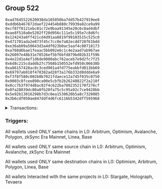 ## Group 522

```0x5aa628155982a96ad4f770d2459c69d2a445bd82
0xad7645522620930da165050ba7dd57b427919ee8
0xddb6b467872daef224454b880c79939a82ce9a99
0xcf87f8121ebc01c72e9baa91345e20c6c8ad4dbf
0xae8f510a0e5202ff20d956c111e5c195e7c8d6fc
0x124243a0ff421cd4d91aa8819f99103515c525c0
0x471701ada2e873f45c7cc0e7a82ecdd728f61bdd
0xe36ab09a50643d3a4df023b0ac5aaf4c80718173
0xa768d6bae1feaac5bb092e6c1c4e2aad7ab967ae
0x26097e48b31e78526ef5bf6bfd879bd02b31f59b
0x4e22d1e4ef1d6de9000abc762aceb7e9d2fc7f25
0x6d8c215cdaddb27c7568b150552efd950c06638b
0xa86157428ac8c3ced901a4fd775eabbfd013bb69
0x69797ab818f478382ad28f3a176b332d8ddde6a9
0xf3f8f580c002b0b7021fdaece12a745f035c0750
0x9003c8fcee890ca00e5cbfb2b26248822f2a210f
0x0cc7b3f974d8ac02f4c622ba7802352170f276cf
0x0fa28039dc08a0fb20fa75c5c95a92c7ce9428bb
0x5e92b13016298b7d3c0ea1530620b5a8c7320085
0x3b6cdf050ae847ddf4d6fc6116b5342dff595968
```
<details>
<summary>Transactions:</summary>

Hashes: 

Wallet: 0x5aa628155982a96ad4f770d2459c69d2a445bd82

       Hash: 0xa6685e0c652190ccb43cde03219f408e6db7d1a8ad6ab67cf1173e9c1c1fa256
         - source chain: Arbitrum
         - destination chain: Optimism
         - project: Stargate
         - contract: 0x352d8275aae3e0c2404d9f68f6cee084b5beb3dd
         - value USD: 2.198597864
       Hash: 0xea7c9ca1c5a22bfefd2d0a45a026580539830b3ff02b0c873e59b869f7413313
         - source chain: Arbitrum
         - destination chain: Optimism
         - project: Stargate
         - contract: 0x352d8275aae3e0c2404d9f68f6cee084b5beb3dd
         - value USD: 2.036089121
       Hash: 0xbac7ed6abd9bd6b0abdb87e686a3d24141c9a111d952a757d0e12f00e91300fc
         - source chain: Optimism
         - destination chain: Arbitrum
         - project: Stargate
         - contract: 0x701a95707a0290ac8b90b3719e8ee5b210360883
         - value USD: 0.9020402263
       Hash: 0xc040d1b4f33ef03706b310fcc4f343969ee9291efc75cdb0adb30f19174c91b0
         - source chain: Avalanche
         - destination chain: Polygon
         - project: Holograph
         - contract: 0xe9e30a0ad0d8af5cf2606ea720052e28d6fcbaaf
       Hash: 0x46ef53d924887485d9f453cbfdd1b9886898cff76174190b4121d2e994ed1dfc
         - source chain: Arbitrum
         - destination chain: Optimism
         - project: Stargate
         - contract: 0x352d8275aae3e0c2404d9f68f6cee084b5beb3dd
         - value USD: 1.385175295
       Hash: 0x5a1a3c128b944e4ac227895cb136f8cb814de96915e0f2b27b66018733220361
         - source chain: Optimism
         - destination chain: Polygon
         - project: Holograph
         - contract: 0x6f484eacd997d9880205af22f6a4881ea0e1ccd7
       Hash: 0x22d7b1b7d1d454e3def5a326eb61d36cc9d03d4a7d7ec6e5fec58d23eb68babf
         - source chain: zkSync Era Mainnet
         - destination chain: Linea
         - project: Tevaera
         - contract: 0x955ae6b7005efa49f23ccfcb385cdcf542c06276
       Hash: 0x4d5aebc7baa77c21ebf6e5f9e6f49c6ab3085acb115ad1bc9bfa046e8650c62a
         - source chain: Arbitrum
         - destination chain: Linea
         - project: Stargate
         - contract: 0x352d8275aae3e0c2404d9f68f6cee084b5beb3dd
         - value USD: 27.014567463
       Hash: 0x95893fff1b1b30639d4cd258a25e02bdd15a12d4e00a837bd476b58035917d25
         - source chain: Optimism
         - destination chain: Arbitrum
         - project: Stargate
         - contract: 0x701a95707a0290ac8b90b3719e8ee5b210360883
         - value USD: 1596.07411508
       Hash: 0xb6542ed4292bf83c078f17e93badc50d448c0760a5022ac4147af1f9a97e19c5
         - source chain: Arbitrum
         - destination chain: Base
         - project: Stargate
         - contract: 0x352d8275aae3e0c2404d9f68f6cee084b5beb3dd
         - value USD: 1296.355762625
Wallet: 0xad7645522620930da165050ba7dd57b427919ee8

       Hash:0x9e9f001f2c38d3392ed38d69530705d3e9bfe890d8833f6527a7d50bc4ee7258
         - source chain: Arbitrum
         - destination chain: Optimism
         - project: Stargate
         - contract: 0x352d8275aae3e0c2404d9f68f6cee084b5beb3dd
         - value USD: 2.384777892
       Hash:0x98ece06be379b8b1bb8b1c41c7ebefb97fc5cd33cff133d157b83a3f4f0c0eaa
         - source chain: Arbitrum
         - destination chain: Optimism
         - project: Stargate
         - contract: 0x352d8275aae3e0c2404d9f68f6cee084b5beb3dd
         - value USD: 1.924010821
       Hash:0x89a4ec2b8bad0609b77cdd3425569692b2bceba8a5fd295956ee4e3589381358
         - source chain: Optimism
         - destination chain: Arbitrum
         - project: Stargate
         - contract: 0x701a95707a0290ac8b90b3719e8ee5b210360883
         - value USD: 0.9020402263
       Hash:0x504d5c436197fe1dd1c18111f2d368b1ce76db4d603c2df72de5523338edb104
         - source chain: Avalanche
         - destination chain: Polygon
         - project: Holograph
         - contract: 0xe9e30a0ad0d8af5cf2606ea720052e28d6fcbaaf
       Hash:0x8721cca0cd507e151e8bd53067e55a45f1001831810b199c3a3fea1e16cc9e23
         - source chain: Arbitrum
         - destination chain: Optimism
         - project: Stargate
         - contract: 0x352d8275aae3e0c2404d9f68f6cee084b5beb3dd
         - value USD: 1.336040891
       Hash:0x5d16d41427fb2a0e3005736cd2d155c795b6fda654c9832a6b049335ec09ecc3
         - source chain: Optimism
         - destination chain: Polygon
         - project: Holograph
         - contract: 0x6f484eacd997d9880205af22f6a4881ea0e1ccd7
       Hash:0x3ed5e1d72ed4658a57e0d5f60c6b0b8788bbfce9451423635bc4568bbc5c89ec
         - source chain: zkSync Era Mainnet
         - destination chain: Linea
         - project: Tevaera
         - contract: 0xcaf741840240e6ab1a010d13368c2d15774487d3
       Hash:0x40f17f3fe9a45974eccd91ce0498fac0331b9bbd5a6c3664cda5deb9c0cc054a
         - source chain: Arbitrum
         - destination chain: Linea
         - project: Stargate
         - contract: 0x352d8275aae3e0c2404d9f68f6cee084b5beb3dd
         - value USD: 27.014574654
       Hash:0x0c1e4789ab949fecf00bc27167a4baf45c484916b30c78268c2f297b484a07f4
         - source chain: Optimism
         - destination chain: Arbitrum
         - project: Stargate
         - contract: 0x701a95707a0290ac8b90b3719e8ee5b210360883
         - value USD: 1596.060289359
       Hash:0x8e1e93fb9b91bf9caafe85ca3b3195ea2accc397d8ef304ef548a936b06e670d
         - source chain: Arbitrum
         - destination chain: Base
         - project: Stargate
         - contract: 0x352d8275aae3e0c2404d9f68f6cee084b5beb3dd
         - value USD: 1295.827886339
Wallet: 0xddb6b467872daef224454b880c79939a82ce9a99

       Hash:0xab2673498599308a8422238b81cfb9a9ffe1b763c63c517426cf1bddf9d24076
         - source chain: Arbitrum
         - destination chain: Optimism
         - project: Stargate
         - contract: 0x352d8275aae3e0c2404d9f68f6cee084b5beb3dd
         - value USD: 1.945476701
       Hash:0x25ba75de05af63d2ce2ea0f85901cfb4322b24202361d91202d8d7bda0c7dd03
         - source chain: Arbitrum
         - destination chain: Optimism
         - project: Stargate
         - contract: 0x352d8275aae3e0c2404d9f68f6cee084b5beb3dd
         - value USD: 2.054768838
       Hash:0x158a41f4f2a23977eb4124d6dd10f976cde655f0ef460348e88797fe8a4e0704
         - source chain: Optimism
         - destination chain: Arbitrum
         - project: Stargate
         - contract: 0x701a95707a0290ac8b90b3719e8ee5b210360883
         - value USD: 0.9020402263
       Hash:0x0efb278cb0a3adbff6f3cd77aec20f8bcc5993acc4eba3b2a1c03ee16c2ae4fe
         - source chain: Avalanche
         - destination chain: Polygon
         - project: Holograph
         - contract: 0xe9e30a0ad0d8af5cf2606ea720052e28d6fcbaaf
       Hash:0x49489299e87152a72f1a316c8b2a08d69986518b60f2b799e0509bd86926a270
         - source chain: Arbitrum
         - destination chain: Optimism
         - project: Stargate
         - contract: 0x352d8275aae3e0c2404d9f68f6cee084b5beb3dd
         - value USD: 1.572663551
       Hash:0xe501c387f4fc23af65413b1fbc5e99c23b2b2f7966238346b82387580246787e
         - source chain: Optimism
         - destination chain: Polygon
         - project: Holograph
         - contract: 0x6f484eacd997d9880205af22f6a4881ea0e1ccd7
       Hash:0x74f0b6e7e37a1a0efa18ca1448bfef857d540d50d4cdf1e8516a935d15efdc51
         - source chain: zkSync Era Mainnet
         - destination chain: Linea
         - project: Tevaera
         - contract: 0x17d9b864af82c6b83fa6330d65bfe61f3e944fff
       Hash:0x4605c030a17f984adbf73bc5cf9d8eed4c32bef9a93baaa981cf984bd3828b28
         - source chain: Arbitrum
         - destination chain: Linea
         - project: Stargate
         - contract: 0x352d8275aae3e0c2404d9f68f6cee084b5beb3dd
         - value USD: 27.014579374
       Hash:0xeb31650b11c85d6fafc4e8ff9869ba0de597ba598cf6bb272bc1e4420ca6e0da
         - source chain: Optimism
         - destination chain: Arbitrum
         - project: Stargate
         - contract: 0x701a95707a0290ac8b90b3719e8ee5b210360883
         - value USD: 1596.020371366
       Hash:0x3198fbc20d720899e4933b7a2aed75ca06d5ae5f2809db5393bcbd1fd35d6ce5
         - source chain: Arbitrum
         - destination chain: Base
         - project: Stargate
         - contract: 0x352d8275aae3e0c2404d9f68f6cee084b5beb3dd
         - value USD: 1294.275087693
Wallet: 0xcf87f8121ebc01c72e9baa91345e20c6c8ad4dbf

       Hash:0x62e328c4fdde1ca6f4803fe8339fdd9090f8e94f1479b7c44b0318e254823a9c
         - source chain: Arbitrum
         - destination chain: Optimism
         - project: Stargate
         - contract: 0x352d8275aae3e0c2404d9f68f6cee084b5beb3dd
         - value USD: 2.238344162
       Hash:0x92018800a39de96a3778f4af523c668bf93cc38fdbf2153ede276fc2b6f6e9b1
         - source chain: Arbitrum
         - destination chain: Optimism
         - project: Stargate
         - contract: 0x352d8275aae3e0c2404d9f68f6cee084b5beb3dd
         - value USD: 1.905331104
       Hash:0xb27f229a39b3f7ba0acf70283bbb0519c88f3a8f85571431ce08abe965e336b5
         - source chain: Optimism
         - destination chain: Arbitrum
         - project: Stargate
         - contract: 0x701a95707a0290ac8b90b3719e8ee5b210360883
         - value USD: 0.9020402263
       Hash:0xe90e6cc45bed4e99911c589abf42c0a04ad68d37d63ddd350f3b2bb47f91555b
         - source chain: Avalanche
         - destination chain: Polygon
         - project: Holograph
         - contract: 0xe9e30a0ad0d8af5cf2606ea720052e28d6fcbaaf
       Hash:0xec132f3c9d5557c6260655afe96863e5dff8f915b025979cfb95ea8e6c3bc8bc
         - source chain: Arbitrum
         - destination chain: Optimism
         - project: Stargate
         - contract: 0x352d8275aae3e0c2404d9f68f6cee084b5beb3dd
         - value USD: 1.555117534
       Hash:0xa101c35fd20e703193ece762ce5aea9e06dbba3b44461be3b1a0e0c2a694733d
         - source chain: Optimism
         - destination chain: Polygon
         - project: Holograph
         - contract: 0x6f484eacd997d9880205af22f6a4881ea0e1ccd7
       Hash:0x70b0e08578de11b419c16e174a9df1bb9dc4ffeed8e2cf3385e4202d79b2b90e
         - source chain: zkSync Era Mainnet
         - destination chain: Linea
         - project: Tevaera
         - contract: 0x44db5de936f2254fb2988e419d01e9a83dbbabd2
       Hash:0xbafa2b26703c1382a6b499c2217f1877fe804f9798a579909b640113966891c9
         - source chain: Arbitrum
         - destination chain: Linea
         - project: Stargate
         - contract: 0x352d8275aae3e0c2404d9f68f6cee084b5beb3dd
         - value USD: 27.014590237
       Hash:0x43e9faf6e13c6f93804c518a138da277baa69d0d43d08580cbad001b2f34882c
         - source chain: Optimism
         - destination chain: Arbitrum
         - project: Stargate
         - contract: 0x701a95707a0290ac8b90b3719e8ee5b210360883
         - value USD: 1592.205203097
       Hash:0x82595f0e0831df6b5f6ea607d6cb2b453a7d0f9fb43c9c03f8e879c0324e108a
         - source chain: Arbitrum
         - destination chain: Base
         - project: Stargate
         - contract: 0x352d8275aae3e0c2404d9f68f6cee084b5beb3dd
         - value USD: 1297.63800037
Wallet: 0xae8f510a0e5202ff20d956c111e5c195e7c8d6fc

       Hash:0xb74a7a649f89925e55b79adfdcdf32f6dfd2fe0b66fd44de3f1706d7bd0088cd
         - source chain: Arbitrum
         - destination chain: Optimism
         - project: Stargate
         - contract: 0x352d8275aae3e0c2404d9f68f6cee084b5beb3dd
         - value USD: 2.196505953
       Hash:0x6e826aa378241f07fa4a132fd0287e8d8b6811b940c52e1df0305afeb6934c3d
         - source chain: Arbitrum
         - destination chain: Optimism
         - project: Stargate
         - contract: 0x352d8275aae3e0c2404d9f68f6cee084b5beb3dd
         - value USD: 2.241566005
       Hash:0x1fa489a6e23664bb3badadff7d1e8f94853cd74440d372e7b5661a710ebb5af8
         - source chain: Optimism
         - destination chain: Arbitrum
         - project: Stargate
         - contract: 0x701a95707a0290ac8b90b3719e8ee5b210360883
         - value USD: 0.9020402263
       Hash:0x2d24ae369e104ca687597e819f2cbd3a12ac12687d0bc979ef12658f91d8ce61
         - source chain: Avalanche
         - destination chain: Polygon
         - project: Holograph
         - contract: 0xe9e30a0ad0d8af5cf2606ea720052e28d6fcbaaf
       Hash:0x97076f9991793f8f4a7637aab0afae7b18bf679abc9ee4bb6afba7c029672ec0
         - source chain: Arbitrum
         - destination chain: Optimism
         - project: Stargate
         - contract: 0x352d8275aae3e0c2404d9f68f6cee084b5beb3dd
         - value USD: 1.29306683
       Hash:0x5ea7df5d5df300549654caea51d7ca98c36756f126de97a8f04561f27c9a4867
         - source chain: Optimism
         - destination chain: Polygon
         - project: Holograph
         - contract: 0x6f484eacd997d9880205af22f6a4881ea0e1ccd7
       Hash:0xd83bcdd8dbf9f4af0d4e7cb9b0d3ff26fab5baf8feba21066168fa80712fc76c
         - source chain: zkSync Era Mainnet
         - destination chain: Linea
         - project: Tevaera
         - contract: 0x5060f2f97e7053d1147583b71d190e1a420c42fd
       Hash:0x56bee876ce3417bf72690c396f81b65d38cd47f2adfc74111ccefb496a415934
         - source chain: Arbitrum
         - destination chain: Linea
         - project: Stargate
         - contract: 0x352d8275aae3e0c2404d9f68f6cee084b5beb3dd
         - value USD: 27.014600477
       Hash:0x6ab8c0637fd1a4664dcfa7b955e52c1841d87669227d0b1ed8e8a0b4a8c360e7
         - source chain: Optimism
         - destination chain: Arbitrum
         - project: Stargate
         - contract: 0x701a95707a0290ac8b90b3719e8ee5b210360883
         - value USD: 1554.082217785
       Hash:0xa7cf5b116fc225dbbac9e873eb7af943491824bac9c8d6ae2c58049ee2dcad15
         - source chain: Arbitrum
         - destination chain: Base
         - project: Stargate
         - contract: 0x352d8275aae3e0c2404d9f68f6cee084b5beb3dd
         - value USD: 1295.123068496
Wallet: 0x124243a0ff421cd4d91aa8819f99103515c525c0

       Hash:0xd9bdccd31eb0dc15f67bd728f76e3accdcd178f65e70a62883224ea94715c82a
         - source chain: Arbitrum
         - destination chain: Optimism
         - project: Stargate
         - contract: 0x352d8275aae3e0c2404d9f68f6cee084b5beb3dd
         - value USD: 2.363858788
       Hash:0x98230fea3d59488251668ff8d55cd31aba282ebd07091c9ce89ab03141c6d812
         - source chain: Arbitrum
         - destination chain: Optimism
         - project: Stargate
         - contract: 0x352d8275aae3e0c2404d9f68f6cee084b5beb3dd
         - value USD: 1.924010821
       Hash:0x596df11ebcb50f645b7b6262ae444c9bfe96ddff82f789037f6ef67051240404
         - source chain: Optimism
         - destination chain: Arbitrum
         - project: Stargate
         - contract: 0x701a95707a0290ac8b90b3719e8ee5b210360883
         - value USD: 0.9020402263
       Hash:0xa22d548039a619cb7de172ce9fb631334357600e104b6e8d3c33dc44f392ac85
         - source chain: Avalanche
         - destination chain: Polygon
         - project: Holograph
         - contract: 0xe9e30a0ad0d8af5cf2606ea720052e28d6fcbaaf
       Hash:0xea5e3355b968eb3a5b01f887dd3b309d9f9dfb1a1f33019c6a3da61f0f53b423
         - source chain: Arbitrum
         - destination chain: Optimism
         - project: Stargate
         - contract: 0x352d8275aae3e0c2404d9f68f6cee084b5beb3dd
         - value USD: 1.433643679
       Hash:0x492d678af7edd8b65a785b6190cb2c9c87bb7ff8508982a36b30a2d43d13edff
         - source chain: Optimism
         - destination chain: Polygon
         - project: Holograph
         - contract: 0x6f484eacd997d9880205af22f6a4881ea0e1ccd7
       Hash:0x2a2f9176e528f7d860c855991422f756245401656a21cd10914adae1130cc1f4
         - source chain: zkSync Era Mainnet
         - destination chain: Linea
         - project: Tevaera
         - contract: 0x955ae6b7005efa49f23ccfcb385cdcf542c06276
       Hash:0xc976a64e5ff1f754667438380cd5f0b78f1efed909165b769141684dc48a13f6
         - source chain: Arbitrum
         - destination chain: Linea
         - project: Stargate
         - contract: 0x352d8275aae3e0c2404d9f68f6cee084b5beb3dd
         - value USD: 27.014604059
       Hash:0x6a3cd704562d0280c59d1d96957dd5cfdcf1da7b86942922f5c48685434dbea1
         - source chain: Optimism
         - destination chain: Arbitrum
         - project: Stargate
         - contract: 0x701a95707a0290ac8b90b3719e8ee5b210360883
         - value USD: 1485.439623454
       Hash:0x58edf23d758686e5ce7bd5e7bec8188259fdc70173f88a06962f646b46368622
         - source chain: Arbitrum
         - destination chain: Base
         - project: Stargate
         - contract: 0x352d8275aae3e0c2404d9f68f6cee084b5beb3dd
         - value USD: 1292.762085526
Wallet: 0x471701ada2e873f45c7cc0e7a82ecdd728f61bdd

       Hash:0x5eb9875818e880e11887d69a2cdebf9fcacf93891f87bbf7ea51a48cf2f3b4fe
         - source chain: Arbitrum
         - destination chain: Optimism
         - project: Stargate
         - contract: 0x352d8275aae3e0c2404d9f68f6cee084b5beb3dd
         - value USD: 2.091910432
       Hash:0xdba3f11cb004d732e7132d4449d8dadad305cf3501ebff6b938ec5aee4796251
         - source chain: Arbitrum
         - destination chain: Optimism
         - project: Stargate
         - contract: 0x352d8275aae3e0c2404d9f68f6cee084b5beb3dd
         - value USD: 2.017409405
       Hash:0xa995dc635a5b54c9ca9099ea7502406f56ea560d1863074719df9bef9d4ce43b
         - source chain: Optimism
         - destination chain: Arbitrum
         - project: Stargate
         - contract: 0x701a95707a0290ac8b90b3719e8ee5b210360883
         - value USD: 0.9020402263
       Hash:0x671d429ce68db473e025aa7241b7d1c96a0f83f466c5df2a5e90da970f1f5f58
         - source chain: Avalanche
         - destination chain: Polygon
         - project: Holograph
         - contract: 0xe9e30a0ad0d8af5cf2606ea720052e28d6fcbaaf
       Hash:0xe337bd2575861184b56deef10b265f7f31421f17d3123d4d6e28ea7995068ed4
         - source chain: Arbitrum
         - destination chain: Optimism
         - project: Stargate
         - contract: 0x352d8275aae3e0c2404d9f68f6cee084b5beb3dd
         - value USD: 0.6990752112
       Hash:0xa9a06672e18340b721f804fbb08771353d0cfed4d232ce86948ba3b55cfe5e1f
         - source chain: Optimism
         - destination chain: Polygon
         - project: Holograph
         - contract: 0x6f484eacd997d9880205af22f6a4881ea0e1ccd7
       Hash:0xb03cd19bbec49436087fbc6139e582145c8c704fa029b2ddfa2edfcca78687d3
         - source chain: zkSync Era Mainnet
         - destination chain: Linea
         - project: Tevaera
         - contract: 0xcaf741840240e6ab1a010d13368c2d15774487d3
       Hash:0xb7cbfcef0b2341071795f90cf5fd57c0d4a9e7ca2dd5d975197667558f6975eb
         - source chain: Arbitrum
         - destination chain: Linea
         - project: Stargate
         - contract: 0x352d8275aae3e0c2404d9f68f6cee084b5beb3dd
         - value USD: 27.014608885
       Hash:0x1807eb4b559743f3c2d04f96fbe2f43e6f863f3da23a1ce04297435296c49671
         - source chain: Optimism
         - destination chain: Arbitrum
         - project: Stargate
         - contract: 0x701a95707a0290ac8b90b3719e8ee5b210360883
         - value USD: 1390.182713266
       Hash:0xcfd6aaabb4a7cd883ce1dd42a8a30c8a89742ea1914d722b2d20e68e24b2fa4c
         - source chain: Arbitrum
         - destination chain: Base
         - project: Stargate
         - contract: 0x352d8275aae3e0c2404d9f68f6cee084b5beb3dd
         - value USD: 1296.213018312
Wallet: 0xe36ab09a50643d3a4df023b0ac5aaf4c80718173

       Hash:0x8ad6b468dcc0baa460bb135fe81e2fb025e2277977a585ba2ccf790a026259cc
         - source chain: Arbitrum
         - destination chain: Optimism
         - project: Stargate
         - contract: 0x352d8275aae3e0c2404d9f68f6cee084b5beb3dd
         - value USD: 2.342939683
       Hash:0xb1c5d7a5a9b5df44fb0f8cbc4c95b75e44ca11171a171bf9e46f5d0ec48e7788
         - source chain: Arbitrum
         - destination chain: Optimism
         - project: Stargate
         - contract: 0x352d8275aae3e0c2404d9f68f6cee084b5beb3dd
         - value USD: 1.961370254
       Hash:0x1db5f9f749f14478466eb30f46f0f9481d05d1b9e66c83db8cce51c80c2298c3
         - source chain: Optimism
         - destination chain: Arbitrum
         - project: Stargate
         - contract: 0x701a95707a0290ac8b90b3719e8ee5b210360883
         - value USD: 0.9020402263
       Hash:0x74d77c4417ef4d66243d3ec1e8cf4756bd0f97103c0352adb0f43b76a059e686
         - source chain: Avalanche
         - destination chain: Polygon
         - project: Holograph
         - contract: 0xe9e30a0ad0d8af5cf2606ea720052e28d6fcbaaf
       Hash:0x311b0ccadd63cdce220731e0c8895ab7b50790423ee67a306a05d4895cebf081
         - source chain: Arbitrum
         - destination chain: Optimism
         - project: Stargate
         - contract: 0x352d8275aae3e0c2404d9f68f6cee084b5beb3dd
         - value USD: 1.319485845
       Hash:0xe53560da2860085a79a9d7c2115baa3b8eb6fd92b0dc4e644a62d9bce095f03f
         - source chain: Optimism
         - destination chain: Polygon
         - project: Holograph
         - contract: 0xe9e30a0ad0d8af5cf2606ea720052e28d6fcbaaf
       Hash:0x76e6c69f52da52b79df7b504a1933c3b6fd9963a001bd5a6eb0715e57b0f3706
         - source chain: Optimism
         - destination chain: Polygon
         - project: Holograph
         - contract: 0x6f484eacd997d9880205af22f6a4881ea0e1ccd7
       Hash:0x48efa562501e8a24301962126b64a6d289b00c1b153f203e620e5962b1dff612
         - source chain: zkSync Era Mainnet
         - destination chain: Linea
         - project: Tevaera
         - contract: 0x5060f2f97e7053d1147583b71d190e1a420c42fd
       Hash:0xb8d81e2c2dbd1430a9252e5296613f03d5dc59efc32aae192251e151a954ab50
         - source chain: Arbitrum
         - destination chain: Linea
         - project: Stargate
         - contract: 0x352d8275aae3e0c2404d9f68f6cee084b5beb3dd
         - value USD: 26.798815431
       Hash:0x511ae962fcb1e3d3774d963548bdad62ab23a07dc34c0b16150419fab59b84d4
         - source chain: Optimism
         - destination chain: Arbitrum
         - project: Stargate
         - contract: 0x701a95707a0290ac8b90b3719e8ee5b210360883
         - value USD: 1706.881777661
       Hash:0xe90aad04a3f40893ab9d7a82581fc543176b396882e97d7fd8d48ca2b822b597
         - source chain: Arbitrum
         - destination chain: Base
         - project: Stargate
         - contract: 0x352d8275aae3e0c2404d9f68f6cee084b5beb3dd
         - value USD: 5404.434143564
Wallet: 0xa768d6bae1feaac5bb092e6c1c4e2aad7ab967ae

       Hash:0x1145debf7d0eaf63ea4bb9eb62b98e14a9e4ac4ee2cd8c2b5f64898cf3b52179
         - source chain: Arbitrum
         - destination chain: Optimism
         - project: Stargate
         - contract: 0x352d8275aae3e0c2404d9f68f6cee084b5beb3dd
         - value USD: 2.196505953
       Hash:0x13dfeea3def5753adc5fa1187a73ca6ad2b535974af8a5fe861eba4ceae335b4
         - source chain: Arbitrum
         - destination chain: Optimism
         - project: Stargate
         - contract: 0x352d8275aae3e0c2404d9f68f6cee084b5beb3dd
         - value USD: 1.494377337
       Hash:0xc5fda4de134f9e106d7cce1d4cd8fe673e619306b2f54b500916f31a6cf1c749
         - source chain: Optimism
         - destination chain: Arbitrum
         - project: Stargate
         - contract: 0x701a95707a0290ac8b90b3719e8ee5b210360883
         - value USD: 0.9020402263
       Hash:0x18164642aba1524b59306b3848791b03a7665ac7351e473c3a6265d0d677f818
         - source chain: Avalanche
         - destination chain: Polygon
         - project: Holograph
         - contract: 0xe9e30a0ad0d8af5cf2606ea720052e28d6fcbaaf
       Hash:0xa5e56d90321441f37a967783d0077d5ff8f21f9f6d2b5edbf018bb9a6abd57e5
         - source chain: Arbitrum
         - destination chain: Optimism
         - project: Stargate
         - contract: 0x352d8275aae3e0c2404d9f68f6cee084b5beb3dd
         - value USD: 1.941973949
       Hash:0xdb245115477f20ff66d0e848de8d300a66750a9f778820dae9a49a3150e875b2
         - source chain: Optimism
         - destination chain: Polygon
         - project: Holograph
         - contract: 0xe9e30a0ad0d8af5cf2606ea720052e28d6fcbaaf
       Hash:0x1481d5726f120b522f74b2e74848df4d8a9b5380e89d3739aa05bb05af1f3bdd
         - source chain: Optimism
         - destination chain: Polygon
         - project: Holograph
         - contract: 0x6f484eacd997d9880205af22f6a4881ea0e1ccd7
       Hash:0x2eef48446ddef5c4d8d0db6827a8b39d191883aa33838237ea24cf414d1729f5
         - source chain: zkSync Era Mainnet
         - destination chain: Linea
         - project: Tevaera
         - contract: 0x955ae6b7005efa49f23ccfcb385cdcf542c06276
       Hash:0xe7031c7eab6aa085a88ca858918146ce764e887bf6f9bdf0729b93f32eaf0574
         - source chain: Arbitrum
         - destination chain: Linea
         - project: Stargate
         - contract: 0x352d8275aae3e0c2404d9f68f6cee084b5beb3dd
         - value USD: 26.92011183
       Hash:0x472bdccc225feb985e486c410487f0aebe23e4c5b96a555d36cbd5d65b72f766
         - source chain: Optimism
         - destination chain: Arbitrum
         - project: Stargate
         - contract: 0x701a95707a0290ac8b90b3719e8ee5b210360883
         - value USD: 1706.672222396
       Hash:0xe9f4b0303a57bab6404bd602f23495b28e85990fe9dea99448003788bb9b1444
         - source chain: Arbitrum
         - destination chain: Base
         - project: Stargate
         - contract: 0x352d8275aae3e0c2404d9f68f6cee084b5beb3dd
         - value USD: 5404.59653037
Wallet: 0x26097e48b31e78526ef5bf6bfd879bd02b31f59b

       Hash:0x081932afe6c010a1f097159a8642277b45e8ef3227496ef8126b86b1222bc648
         - source chain: Arbitrum
         - destination chain: Optimism
         - project: Stargate
         - contract: 0x352d8275aae3e0c2404d9f68f6cee084b5beb3dd
         - value USD: 2.301101475
       Hash:0xfd4c907a3a5e474872c708ca2f17cb6dcc792aaba395a7a9a4e6434a19f3350b
         - source chain: Arbitrum
         - destination chain: Optimism
         - project: Stargate
         - contract: 0x352d8275aae3e0c2404d9f68f6cee084b5beb3dd
         - value USD: 1.998729688
       Hash:0xdfbc95a4849fe556cbcb23ba0b9634663ef7e50b31a4a6daa9f7767ca0d0587f
         - source chain: Optimism
         - destination chain: Arbitrum
         - project: Stargate
         - contract: 0x701a95707a0290ac8b90b3719e8ee5b210360883
         - value USD: 0.9020402263
       Hash:0x04ae547b8bdd496cc26a7c7a8dada2cd87e49f1e472a4d6c9605cf1b0172ff1c
         - source chain: Avalanche
         - destination chain: Polygon
         - project: Holograph
         - contract: 0xe9e30a0ad0d8af5cf2606ea720052e28d6fcbaaf
       Hash:0x90a786f74514d9a1fde39a4c5e130ff5325f10cc9cad00a17bdeec6e04584927
         - source chain: Arbitrum
         - destination chain: Optimism
         - project: Stargate
         - contract: 0x352d8275aae3e0c2404d9f68f6cee084b5beb3dd
         - value USD: 1.319390436
       Hash:0x5e5aa7513ae5a187537ee03595fbb9cef9edc727c5b44d1662a6b84c16a9f49a
         - source chain: Optimism
         - destination chain: Polygon
         - project: Holograph
         - contract: 0xe9e30a0ad0d8af5cf2606ea720052e28d6fcbaaf
       Hash:0x29b3d9f122bb6cd5982d9e24132c38aee24a9ddee0647e185f503e5ec2c8f6fd
         - source chain: Optimism
         - destination chain: Polygon
         - project: Holograph
         - contract: 0x6f484eacd997d9880205af22f6a4881ea0e1ccd7
       Hash:0xd3191c20e23acf32f619b565227de3b277b0e7272998197bd9063b7046888e86
         - source chain: zkSync Era Mainnet
         - destination chain: Linea
         - project: Tevaera
         - contract: 0xcaf741840240e6ab1a010d13368c2d15774487d3
       Hash:0xd17e23bc60211f746001ff8c9309d02ba99f074a92a2a902b36759bb27baef1d
         - source chain: Arbitrum
         - destination chain: Linea
         - project: Stargate
         - contract: 0x352d8275aae3e0c2404d9f68f6cee084b5beb3dd
         - value USD: 26.919299484
       Hash:0x65726e56f7599eed27ab374081992660b71d7198a4caa5c1d6351691f7a772e9
         - source chain: Optimism
         - destination chain: Arbitrum
         - project: Stargate
         - contract: 0x701a95707a0290ac8b90b3719e8ee5b210360883
         - value USD: 1710.363475461
       Hash:0x82565501336801869df83f9a70c5561493cc5f273fc1103f404f83e971c8c309
         - source chain: Arbitrum
         - destination chain: Base
         - project: Stargate
         - contract: 0x352d8275aae3e0c2404d9f68f6cee084b5beb3dd
         - value USD: 5401.441482775
Wallet: 0x4e22d1e4ef1d6de9000abc762aceb7e9d2fc7f25

       Hash:0x97ef2d5ce9a5b24a9ef6f729aa2dae703d50e6f03168087aeca1a6bf7200ea33
         - source chain: Arbitrum
         - destination chain: Optimism
         - project: Stargate
         - contract: 0x352d8275aae3e0c2404d9f68f6cee084b5beb3dd
         - value USD: 2.405696996
       Hash:0xd4140cbe18f51036eccc84b443e16f5fbbf0558011e9124a71e311e20e9f0b17
         - source chain: Arbitrum
         - destination chain: Optimism
         - project: Stargate
         - contract: 0x352d8275aae3e0c2404d9f68f6cee084b5beb3dd
         - value USD: 1.886651388
       Hash:0x48d201bc3ebc42bca0da50f5f0a647c14f798d77477b00e6b3cd4869653d8294
         - source chain: Optimism
         - destination chain: Arbitrum
         - project: Stargate
         - contract: 0x701a95707a0290ac8b90b3719e8ee5b210360883
         - value USD: 0.9020402263
       Hash:0x1daa99e3865268b5d0b7bf6a86f562f2879345ae5a423cd116f488fb9f7c2cd0
         - source chain: Avalanche
         - destination chain: Polygon
         - project: Holograph
         - contract: 0xe9e30a0ad0d8af5cf2606ea720052e28d6fcbaaf
       Hash:0xddf2747c4617be661f920bc22495266ca781e53bebd5036665fa0a8e82a7ac42
         - source chain: Arbitrum
         - destination chain: Optimism
         - project: Stargate
         - contract: 0x352d8275aae3e0c2404d9f68f6cee084b5beb3dd
         - value USD: 1.458799538
       Hash:0x5b36bc1f6ae1c31a5158f5ec0dc4609a2b80456dd91020092facb27db1fa85e3
         - source chain: Optimism
         - destination chain: Polygon
         - project: Holograph
         - contract: 0xe9e30a0ad0d8af5cf2606ea720052e28d6fcbaaf
       Hash:0x2b3ea6eb4e2c3914e0a0d793cff791428143c0feb84c4c2abcc71e822a116708
         - source chain: Optimism
         - destination chain: Polygon
         - project: Holograph
         - contract: 0x6f484eacd997d9880205af22f6a4881ea0e1ccd7
       Hash:0xd1333f2de45f84719761bd2c0bba6085c84448b9608510e849f490fcf1e3c887
         - source chain: zkSync Era Mainnet
         - destination chain: Linea
         - project: Tevaera
         - contract: 0x17d9b864af82c6b83fa6330d65bfe61f3e944fff
       Hash:0x706317b5d1a04b901fa618566579f8b53c3800f57c00d2cb3bdd1ab28b881a44
         - source chain: Arbitrum
         - destination chain: Linea
         - project: Stargate
         - contract: 0x352d8275aae3e0c2404d9f68f6cee084b5beb3dd
         - value USD: 26.919292346
       Hash:0x44f22b94416366aaf7058c0e1c260a4d5476b341533a66b30aba047327aefe8d
         - source chain: Optimism
         - destination chain: Arbitrum
         - project: Stargate
         - contract: 0x701a95707a0290ac8b90b3719e8ee5b210360883
         - value USD: 1702.684414997
       Hash:0x5e2e3b8409a5de8f8b64dec5980fe94d984464ce96d1ca2679d839883abacf72
         - source chain: Arbitrum
         - destination chain: Base
         - project: Stargate
         - contract: 0x352d8275aae3e0c2404d9f68f6cee084b5beb3dd
         - value USD: 5398.28643518
Wallet: 0x6d8c215cdaddb27c7568b150552efd950c06638b

       Hash:0x0ced5db20ca9fc73f82bccf71003e5576f6fb0b076826a8a663bb9c75d5776cc
         - source chain: Arbitrum
         - destination chain: Optimism
         - project: Stargate
         - contract: 0x352d8275aae3e0c2404d9f68f6cee084b5beb3dd
         - value USD: 2.175586849
       Hash:0xec5f44d075301b61344694244637d210bb3207cb757a01b67b619b48662c9de7
         - source chain: Arbitrum
         - destination chain: Optimism
         - project: Stargate
         - contract: 0x352d8275aae3e0c2404d9f68f6cee084b5beb3dd
         - value USD: 1.942690538
       Hash:0x2f412ca0b03c51942c88ebc63b5c40ac09c57319e8e997423c15453efcbdc9fd
         - source chain: Optimism
         - destination chain: Arbitrum
         - project: Stargate
         - contract: 0x701a95707a0290ac8b90b3719e8ee5b210360883
         - value USD: 0.9020402263
       Hash:0x0c5706d599976dd01d782e7324aa348c8a80d5930144c6931d6bbd5ed09b2771
         - source chain: Avalanche
         - destination chain: Polygon
         - project: Holograph
         - contract: 0xe9e30a0ad0d8af5cf2606ea720052e28d6fcbaaf
       Hash:0x16ef978b706ef5a5038c9f677a3888fa8275d3fd9effe13bedc3415f5d952427
         - source chain: Arbitrum
         - destination chain: Optimism
         - project: Stargate
         - contract: 0x352d8275aae3e0c2404d9f68f6cee084b5beb3dd
         - value USD: 1.40644851
       Hash:0x2938f79fd1c99a31a728ad91abb9daad395bcb53405550c3a436539dbf8893e2
         - source chain: Optimism
         - destination chain: Polygon
         - project: Holograph
         - contract: 0xe9e30a0ad0d8af5cf2606ea720052e28d6fcbaaf
       Hash:0xbdc03c73e83255e56fcab7f49d38c549d0033bc728471dee2f99576206fcc79a
         - source chain: Optimism
         - destination chain: Polygon
         - project: Holograph
         - contract: 0x6f484eacd997d9880205af22f6a4881ea0e1ccd7
       Hash:0x58ec7f17adaf3a8c2621ec41b069ce0f8358658fdba993466d027937ee0f5bad
         - source chain: zkSync Era Mainnet
         - destination chain: Linea
         - project: Tevaera
         - contract: 0x44db5de936f2254fb2988e419d01e9a83dbbabd2
       Hash:0xd6fdf7afd73cdb0ceb1dd8aeba5a989538689ca59ef7ba67fa5ea89ffc4fdf8e
         - source chain: Arbitrum
         - destination chain: Linea
         - project: Stargate
         - contract: 0x352d8275aae3e0c2404d9f68f6cee084b5beb3dd
         - value USD: 26.919225264
       Hash:0x7195f5fb9b813b820da9906f8cccce779ba89a28eca3a7007005e46569765ce1
         - source chain: Optimism
         - destination chain: Arbitrum
         - project: Stargate
         - contract: 0x701a95707a0290ac8b90b3719e8ee5b210360883
         - value USD: 1633.70853213
       Hash:0xc075a841b2f968e76e5157065d08c46bf894a75c04140f1c9291c02d0751abbc
         - source chain: Arbitrum
         - destination chain: Base
         - project: Stargate
         - contract: 0x352d8275aae3e0c2404d9f68f6cee084b5beb3dd
         - value USD: 1293.508995939
Wallet: 0xa86157428ac8c3ced901a4fd775eabbfd013bb69

       Hash:0x9e04933dceefd1289725a81709442a238fc1b9bef9e9d6774ed249f915be32c5
         - source chain: Arbitrum
         - destination chain: Optimism
         - project: Stargate
         - contract: 0x352d8275aae3e0c2404d9f68f6cee084b5beb3dd
         - value USD: 2.13374864
       Hash:0x9273b110960121b7acca4c1222475d60fb771755fb044c4c7fdc6f18ea720184
         - source chain: Arbitrum
         - destination chain: Optimism
         - project: Stargate
         - contract: 0x352d8275aae3e0c2404d9f68f6cee084b5beb3dd
         - value USD: 1.998729688
       Hash:0xebef778d03826b9c26a03f22df13d7430d4541ff5e1e5eb4d8485c5c6754f836
         - source chain: Optimism
         - destination chain: Arbitrum
         - project: Stargate
         - contract: 0x701a95707a0290ac8b90b3719e8ee5b210360883
         - value USD: 0.5412241358
       Hash:0xe1ad5056c69895e098fcb33e43883b7566e803c1b0602639c933014444b1a1e2
         - source chain: Avalanche
         - destination chain: Polygon
         - project: Holograph
         - contract: 0xe9e30a0ad0d8af5cf2606ea720052e28d6fcbaaf
       Hash:0xf6fe363a6b8dd834003861d706cb5731c91c4eeff84df137035203efa03429c3
         - source chain: Arbitrum
         - destination chain: Optimism
         - project: Stargate
         - contract: 0x352d8275aae3e0c2404d9f68f6cee084b5beb3dd
         - value USD: 1.062629753
       Hash:0xfdab293cfd9fd52a50d322fde9cc4886bef5f5e8ffc52c992a9067192df2b8b4
         - source chain: Optimism
         - destination chain: Polygon
         - project: Holograph
         - contract: 0xe9e30a0ad0d8af5cf2606ea720052e28d6fcbaaf
       Hash:0x5671f7d6355fdd38b730a4dd189a133801a6d9c1990ebdfaa8f5c00605e30bc9
         - source chain: Optimism
         - destination chain: Polygon
         - project: Holograph
         - contract: 0x6f484eacd997d9880205af22f6a4881ea0e1ccd7
       Hash:0xc80377d46c0be83202c63263a9bdb6a4a2fca4cfd68f325a3870fb9125bf471f
         - source chain: zkSync Era Mainnet
         - destination chain: Linea
         - project: Tevaera
         - contract: 0x5060f2f97e7053d1147583b71d190e1a420c42fd
       Hash:0x7bc3c549a76185115c5a9be1a6a3d69a853e3c7d2b0247647b5e45754b40da77
         - source chain: Arbitrum
         - destination chain: Linea
         - project: Stargate
         - contract: 0x352d8275aae3e0c2404d9f68f6cee084b5beb3dd
         - value USD: 27.014531837
       Hash:0x070c3642975f48721165911d519b497e54d8007c93df3686cbab7f854a6059a4
         - source chain: Optimism
         - destination chain: Arbitrum
         - project: Stargate
         - contract: 0x701a95707a0290ac8b90b3719e8ee5b210360883
         - value USD: 1612.693020305
       Hash:0x23a1a9309570682bd3151a461a7a5cdae7f796c323aa978841372bae30941fd9
         - source chain: Arbitrum
         - destination chain: Base
         - project: Stargate
         - contract: 0x352d8275aae3e0c2404d9f68f6cee084b5beb3dd
         - value USD: 1298.418804932
Wallet: 0x69797ab818f478382ad28f3a176b332d8ddde6a9

       Hash:0x2391a8e87537952d1bc0018cc94c5f77d3fadac6e312843d3b24bcaf3aa44d83
         - source chain: Arbitrum
         - destination chain: Optimism
         - project: Stargate
         - contract: 0x352d8275aae3e0c2404d9f68f6cee084b5beb3dd
         - value USD: 2.091910432
       Hash:0x0a7ef6bee2e924f5fb26aea2689d81144c6ea736a5874add02a0593c8499eb0c
         - source chain: Arbitrum
         - destination chain: Optimism
         - project: Stargate
         - contract: 0x352d8275aae3e0c2404d9f68f6cee084b5beb3dd
         - value USD: 1.924010821
       Hash:0x34519c7890d5bc856902ef0217907b889c07c7c9fcd4efaca81c084a7bb5f4e2
         - source chain: Optimism
         - destination chain: Arbitrum
         - project: Stargate
         - contract: 0x701a95707a0290ac8b90b3719e8ee5b210360883
         - value USD: 0.9020402263
       Hash:0x2bc2a0fca3877865f8eb5db8766f607cbdc417db02d93cf72548d07a942bd791
         - source chain: Avalanche
         - destination chain: Polygon
         - project: Holograph
         - contract: 0xe9e30a0ad0d8af5cf2606ea720052e28d6fcbaaf
       Hash:0xc914cf55aae5ef6b7a60decdc0218d626c5f37a9e0bd7d667693e823d6297bb1
         - source chain: Arbitrum
         - destination chain: Optimism
         - project: Stargate
         - contract: 0x352d8275aae3e0c2404d9f68f6cee084b5beb3dd
         - value USD: 1.486524737
       Hash:0x15873a02d87257413fa1e96fa91f97806a56a7f9767d2697e2bbc8ab699e3463
         - source chain: Optimism
         - destination chain: Polygon
         - project: Holograph
         - contract: 0xe9e30a0ad0d8af5cf2606ea720052e28d6fcbaaf
       Hash:0xa24fbfe6bf28444c07eaae784a080ced509146557b30eeed76612dbc15f6cacc
         - source chain: Optimism
         - destination chain: Polygon
         - project: Holograph
         - contract: 0xe9e30a0ad0d8af5cf2606ea720052e28d6fcbaaf
       Hash:0x137215058cdee79df7e3392f64255f7a2668b6f476f9616ddd3b4910c4c2ba98
         - source chain: Optimism
         - destination chain: Polygon
         - project: Holograph
         - contract: 0x6f484eacd997d9880205af22f6a4881ea0e1ccd7
       Hash:0x01030774f58193440a8f29e3d323d48cb286c03947ea9ae022affde2c7e37e41
         - source chain: zkSync Era Mainnet
         - destination chain: Linea
         - project: Tevaera
         - contract: 0x17d9b864af82c6b83fa6330d65bfe61f3e944fff
       Hash:0x1f6cbfceedc82694edc2ef322452e7b1952fb3df817e4e5b90ec7169825326fa
         - source chain: Arbitrum
         - destination chain: Linea
         - project: Stargate
         - contract: 0x352d8275aae3e0c2404d9f68f6cee084b5beb3dd
         - value USD: 26.492954474
       Hash:0x1504dedbd09432f6ddee37f40d6cf86503814ac175e6a240ac99463e3bfda483
         - source chain: Optimism
         - destination chain: Arbitrum
         - project: Stargate
         - contract: 0x701a95707a0290ac8b90b3719e8ee5b210360883
         - value USD: 1633.773531816
       Hash:0xafe55eb65e18a31dbd5cc398dfdd220021954efcf3c4f5c4dc77547e01e340a6
         - source chain: Arbitrum
         - destination chain: Base
         - project: Stargate
         - contract: 0x352d8275aae3e0c2404d9f68f6cee084b5beb3dd
         - value USD: 1288.236653496
Wallet: 0xf3f8f580c002b0b7021fdaece12a745f035c0750

       Hash:0xfcbda1bdab5c171c9eeae934b145731d2fc173083c2fd39ab4103bad7db64f9d
         - source chain: Arbitrum
         - destination chain: Optimism
         - project: Stargate
         - contract: 0x352d8275aae3e0c2404d9f68f6cee084b5beb3dd
         - value USD: 2.301101475
       Hash:0xe755e567f2fd136f25b33441d5c06614ad7c999c41fd4dc8368132ea0dc70fc1
         - source chain: Arbitrum
         - destination chain: Optimism
         - project: Stargate
         - contract: 0x352d8275aae3e0c2404d9f68f6cee084b5beb3dd
         - value USD: 1.867971671
       Hash:0x76f3cfc9edf40893421264dae079f4c4ce55a92ecd28748fe51e1a1d91dff08c
         - source chain: Optimism
         - destination chain: Arbitrum
         - project: Stargate
         - contract: 0x701a95707a0290ac8b90b3719e8ee5b210360883
         - value USD: 0.9020402263
       Hash:0x9250c2bb2ce67df632b68fe441babc3b5ac2e83b9258b9207b6176ca0ab093ef
         - source chain: Avalanche
         - destination chain: Polygon
         - project: Holograph
         - contract: 0xe9e30a0ad0d8af5cf2606ea720052e28d6fcbaaf
       Hash:0xa16c7b5d60ccf1770082f511929249b167b3983cf85e46af21707657f4cb948c
         - source chain: Arbitrum
         - destination chain: Optimism
         - project: Stargate
         - contract: 0x352d8275aae3e0c2404d9f68f6cee084b5beb3dd
         - value USD: 1.484510196
       Hash:0x84942f9527a7a18a31c12471bf3f67629b4f2909a2dd657e1e6457126fc0cd82
         - source chain: Optimism
         - destination chain: Polygon
         - project: Holograph
         - contract: 0xe9e30a0ad0d8af5cf2606ea720052e28d6fcbaaf
       Hash:0x4e77f6261c1e5cab70bccb06a11bca90d3c6e539bb68310c5addcef00760b910
         - source chain: Optimism
         - destination chain: Polygon
         - project: Holograph
         - contract: 0x6f484eacd997d9880205af22f6a4881ea0e1ccd7
       Hash:0x1fb2d761a48bfba5d783d4390e7426ce5dae220d53a6e4b9374336d38e7984ab
         - source chain: zkSync Era Mainnet
         - destination chain: Linea
         - project: Tevaera
         - contract: 0x17d9b864af82c6b83fa6330d65bfe61f3e944fff
       Hash:0x18b551a06d9136712bd6d8a56900f825759ad86dd20cd6eddc5d0a2b0622faa2
         - source chain: Arbitrum
         - destination chain: Linea
         - project: Stargate
         - contract: 0x352d8275aae3e0c2404d9f68f6cee084b5beb3dd
         - value USD: 26.798815431
       Hash:0x6457c8ad4abcd60ff585e5c011b07d027145bb2fd0f57a2b790e69edce9bc241
         - source chain: Optimism
         - destination chain: Arbitrum
         - project: Stargate
         - contract: 0x701a95707a0290ac8b90b3719e8ee5b210360883
         - value USD: 1745.006473932
       Hash:0x8315f10ac1c4f0a65606a078ccbcf4a4b7bd7a948eb56047d7619eef1c3e33ed
         - source chain: Arbitrum
         - destination chain: Base
         - project: Stargate
         - contract: 0x352d8275aae3e0c2404d9f68f6cee084b5beb3dd
         - value USD: 5414.061673155
Wallet: 0x9003c8fcee890ca00e5cbfb2b26248822f2a210f

       Hash:0x82bd4efc7c4e3561ab74723092a277c693211e132d2afb51c757924641199763
         - source chain: Arbitrum
         - destination chain: Optimism
         - project: Stargate
         - contract: 0x352d8275aae3e0c2404d9f68f6cee084b5beb3dd
         - value USD: 2.238344162
       Hash:0x913b75f01a4ee3ad3211b41dbf1c7802cf6a98dc8aac5dcdabf635ad2fcb57fe
         - source chain: Arbitrum
         - destination chain: Optimism
         - project: Stargate
         - contract: 0x352d8275aae3e0c2404d9f68f6cee084b5beb3dd
         - value USD: 2.054768838
       Hash:0xc1b27810decf95d61461328cec14e868f5d3b3a0f59b7886abf67259a9c92b5b
         - source chain: Optimism
         - destination chain: Arbitrum
         - project: Stargate
         - contract: 0x701a95707a0290ac8b90b3719e8ee5b210360883
         - value USD: 0.9020402263
       Hash:0xe2d568558daf4d45fdb687e1b8cd6fec1bf26be6648a8c857fe9ad215c97a2ae
         - source chain: Avalanche
         - destination chain: Polygon
         - project: Holograph
         - contract: 0xe9e30a0ad0d8af5cf2606ea720052e28d6fcbaaf
       Hash:0xb753b925c39bcf15f7fa09d5a0e3c7098f904be8864bda52e0c3a2b4d54828c7
         - source chain: Arbitrum
         - destination chain: Optimism
         - project: Stargate
         - contract: 0x352d8275aae3e0c2404d9f68f6cee084b5beb3dd
         - value USD: 1.31953371
       Hash:0x23dd74157087ab55a4e8c5a716494b4b7f9a700785ec192ad991d90007b0c348
         - source chain: Optimism
         - destination chain: Polygon
         - project: Holograph
         - contract: 0xe9e30a0ad0d8af5cf2606ea720052e28d6fcbaaf
       Hash:0x46476545ea148dfc859461adecbb5fbf5e755c38995cef84931db52a4e008e2d
         - source chain: Optimism
         - destination chain: Polygon
         - project: Holograph
         - contract: 0x6f484eacd997d9880205af22f6a4881ea0e1ccd7
       Hash:0x2a19cc18b2d19582d0731a88c798b8bd405e0ac3bfe1f608307c35e91d17636c
         - source chain: zkSync Era Mainnet
         - destination chain: Linea
         - project: Tevaera
         - contract: 0x44db5de936f2254fb2988e419d01e9a83dbbabd2
       Hash:0x0f1d0b736c716f985ea7e8bd9f1c735c5de12cfe50057e6e54e34c50117324a4
         - source chain: Arbitrum
         - destination chain: Linea
         - project: Stargate
         - contract: 0x352d8275aae3e0c2404d9f68f6cee084b5beb3dd
         - value USD: 26.798815431
       Hash:0x8d9bb90fa17c12e051cc3e54e9a2b97597c5bdbcb1a6222c1efc33731822eed6
         - source chain: Optimism
         - destination chain: Arbitrum
         - project: Stargate
         - contract: 0x701a95707a0290ac8b90b3719e8ee5b210360883
         - value USD: 1748.391208025
       Hash:0x646aa481159ab0a5fe2299f5ced1373e46dc89c09d074597f051a7ff15fbb510
         - source chain: Arbitrum
         - destination chain: Base
         - project: Stargate
         - contract: 0x352d8275aae3e0c2404d9f68f6cee084b5beb3dd
         - value USD: 5410.90662556
Wallet: 0x0cc7b3f974d8ac02f4c622ba7802352170f276cf

       Hash:0xe5c8b6e9050bd746f2211406a5c279af339f0338ae56e7984d26c5181b6b185b
         - source chain: Arbitrum
         - destination chain: Optimism
         - project: Stargate
         - contract: 0x352d8275aae3e0c2404d9f68f6cee084b5beb3dd
         - value USD: 2.112829536
       Hash:0x035fd5d92d64ef7f25c0055800ebe3c3f3745c05e704c6a6fbadd56c6b50b3e2
         - source chain: Arbitrum
         - destination chain: Optimism
         - project: Stargate
         - contract: 0x352d8275aae3e0c2404d9f68f6cee084b5beb3dd
         - value USD: 1.961370254
       Hash:0xd2ac7d75bbad7abd0eec86f1bd14cbf9df942e6b8a6e8cbedef8b073a2b6b206
         - source chain: Optimism
         - destination chain: Arbitrum
         - project: Stargate
         - contract: 0x701a95707a0290ac8b90b3719e8ee5b210360883
         - value USD: 0.9020402263
       Hash:0x9e098aa3d9669b0eaa5573ceed5b123260ab2002a59c53d6d80d47fe1443da94
         - source chain: Avalanche
         - destination chain: Polygon
         - project: Holograph
         - contract: 0xe9e30a0ad0d8af5cf2606ea720052e28d6fcbaaf
       Hash:0x347e063f8f61b2b08913b333a794168efece3dbe61e2fd0b783e8007dc70ec17
         - source chain: Arbitrum
         - destination chain: Optimism
         - project: Stargate
         - contract: 0x352d8275aae3e0c2404d9f68f6cee084b5beb3dd
         - value USD: 1.627737858
       Hash:0xb22caa6a7b20896468f6a697cbc0f62427e6091767a1b21621fb2939754ab507
         - source chain: Optimism
         - destination chain: Polygon
         - project: Holograph
         - contract: 0xe9e30a0ad0d8af5cf2606ea720052e28d6fcbaaf
       Hash:0xf29c57597da9348d596f22d1c7338e257b51222238edcca2f43cdad07d302eaf
         - source chain: Optimism
         - destination chain: Polygon
         - project: Holograph
         - contract: 0x6f484eacd997d9880205af22f6a4881ea0e1ccd7
       Hash:0xab682a497e2b32125081287e51b5a47cb59c3814c20d3ded8625267914dcb626
         - source chain: zkSync Era Mainnet
         - destination chain: Linea
         - project: Tevaera
         - contract: 0x44db5de936f2254fb2988e419d01e9a83dbbabd2
       Hash:0x24f491d6e6c4968375f5a763dadd5d583ea6b213d41cdead1bc57481a55e676d
         - source chain: Arbitrum
         - destination chain: Linea
         - project: Stargate
         - contract: 0x352d8275aae3e0c2404d9f68f6cee084b5beb3dd
         - value USD: 26.919302905
       Hash:0x6dac9d9e4e544d9eaac2cf70234301f70956af4c9dd688c4f81e624fc0139317
         - source chain: Optimism
         - destination chain: Arbitrum
         - project: Stargate
         - contract: 0x701a95707a0290ac8b90b3719e8ee5b210360883
         - value USD: 1670.22168155
       Hash:0x484b704f1ca0edd4ecc44f4d83c1f090a4835f1b100908512633482027c06583
         - source chain: Arbitrum
         - destination chain: Base
         - project: Stargate
         - contract: 0x352d8275aae3e0c2404d9f68f6cee084b5beb3dd
         - value USD: 1620.526144169
Wallet: 0x0fa28039dc08a0fb20fa75c5c95a92c7ce9428bb

       Hash:0x6aaf9001901d66409c14c8f05d954de8988aa5daedfcf69e957370b9856ee47b
         - source chain: Arbitrum
         - destination chain: Optimism
         - project: Stargate
         - contract: 0x352d8275aae3e0c2404d9f68f6cee084b5beb3dd
         - value USD: 2.468454309
       Hash:0xbfa16b42169cdda8b392c64f928b41296a6f54816a6b83b9c60442b259deeebc
         - source chain: Arbitrum
         - destination chain: Optimism
         - project: Stargate
         - contract: 0x352d8275aae3e0c2404d9f68f6cee084b5beb3dd
         - value USD: 1.924010821
       Hash:0x822f3dc76cefbbe4cdc9339b8116cd3f5574052ef1980a8c36df93020b68f64c
         - source chain: Optimism
         - destination chain: Arbitrum
         - project: Stargate
         - contract: 0x701a95707a0290ac8b90b3719e8ee5b210360883
         - value USD: 0.9020402263
       Hash:0x620ac30b05fc8230997fa73968e09592c250db7b60b0fd42638b31b6f07a56bb
         - source chain: Avalanche
         - destination chain: Polygon
         - project: Holograph
         - contract: 0xe9e30a0ad0d8af5cf2606ea720052e28d6fcbaaf
       Hash:0xdee718b04180f5db17fbc0b6ea8a1b41d5e60f6f3b9fc0cb4ad2ffdf94b635bd
         - source chain: Arbitrum
         - destination chain: Optimism
         - project: Stargate
         - contract: 0x352d8275aae3e0c2404d9f68f6cee084b5beb3dd
         - value USD: 1.376728621
       Hash:0xbc2ccb81135a7bc2f82a3a333997e6a5e0adcfbc6f5838366f49aba21358eba5
         - source chain: Optimism
         - destination chain: Polygon
         - project: Holograph
         - contract: 0xe9e30a0ad0d8af5cf2606ea720052e28d6fcbaaf
       Hash:0x06a855131c6e6d63f368986b1f88fb5e4244f53607054718ec091539a97c6b7f
         - source chain: Optimism
         - destination chain: Polygon
         - project: Holograph
         - contract: 0x6f484eacd997d9880205af22f6a4881ea0e1ccd7
       Hash:0x199e88167373ef457a490004d994f988823a6ea7bb5c05b8c42643be6f767fac
         - source chain: zkSync Era Mainnet
         - destination chain: Linea
         - project: Tevaera
         - contract: 0x5060f2f97e7053d1147583b71d190e1a420c42fd
       Hash:0xe989fe01e1667f72349e92c0e9d38d4be47ba230215c0fe114ad0ac765e20dc2
         - source chain: Arbitrum
         - destination chain: Linea
         - project: Stargate
         - contract: 0x352d8275aae3e0c2404d9f68f6cee084b5beb3dd
         - value USD: 26.92011183
       Hash:0x47e53b9ac76fc5c2a77c4523b9cd90c9429919897a95090a47a5737440fb983b
         - source chain: Optimism
         - destination chain: Arbitrum
         - project: Stargate
         - contract: 0x701a95707a0290ac8b90b3719e8ee5b210360883
         - value USD: 1668.23821977
       Hash:0xb242017eb6b506f0a55ec764b9b7aab61a9196a19f9dd975f38d7235b201f36c
         - source chain: Arbitrum
         - destination chain: Base
         - project: Stargate
         - contract: 0x352d8275aae3e0c2404d9f68f6cee084b5beb3dd
         - value USD: 1292.590652501
Wallet: 0x5e92b13016298b7d3c0ea1530620b5a8c7320085

       Hash:0xf3c7c3900ee9ab900261801e04291e599384f4d701dd6e51db39ab74707c8d8b
         - source chain: Arbitrum
         - destination chain: Optimism
         - project: Stargate
         - contract: 0x352d8275aae3e0c2404d9f68f6cee084b5beb3dd
         - value USD: 2.248803714
       Hash:0x8513fe2c9f28c489b4012896c97d4df6dd8f7f2640c20bafc1d59c902106b6e6
         - source chain: Arbitrum
         - destination chain: Optimism
         - project: Stargate
         - contract: 0x352d8275aae3e0c2404d9f68f6cee084b5beb3dd
         - value USD: 1.942690538
       Hash:0x001997286d53fed175b8d7470dab3afec08e44907209512499bb73512f80dc47
         - source chain: Optimism
         - destination chain: Arbitrum
         - project: Stargate
         - contract: 0x701a95707a0290ac8b90b3719e8ee5b210360883
         - value USD: 0.9020402263
       Hash:0x2056883c9062eec335ede8ed15f4374d795b992481a4268c82b0d0589debc8c0
         - source chain: Avalanche
         - destination chain: Polygon
         - project: Holograph
         - contract: 0xe9e30a0ad0d8af5cf2606ea720052e28d6fcbaaf
       Hash:0x2e2a60c3171076048f8cd3a94ca1700b75c5fc0e4d612c3ee3e1960bef855aee
         - source chain: Arbitrum
         - destination chain: Optimism
         - project: Stargate
         - contract: 0x352d8275aae3e0c2404d9f68f6cee084b5beb3dd
         - value USD: 1.574019872
       Hash:0x930f7fd078e6be0ec2f3f61d4bdfa07a598aa2d197b78de89e46e6c802ebf2d6
         - source chain: Optimism
         - destination chain: Polygon
         - project: Holograph
         - contract: 0xe9e30a0ad0d8af5cf2606ea720052e28d6fcbaaf
       Hash:0xe965c5afa26da307893eddf742afc7a742a00878df6dfeb6e8d8eaa03123b75a
         - source chain: Optimism
         - destination chain: Polygon
         - project: Holograph
         - contract: 0x6f484eacd997d9880205af22f6a4881ea0e1ccd7
       Hash:0xdda7dd0ed3531e2aef7c270538223fef741a02e46b59d3e8998443d73aa20fe4
         - source chain: zkSync Era Mainnet
         - destination chain: Linea
         - project: Tevaera
         - contract: 0xcaf741840240e6ab1a010d13368c2d15774487d3
       Hash:0x0eef8d1f3b3447817049edf7cc77e33320f66fbc4f9a9590006866fa061d355a
         - source chain: Arbitrum
         - destination chain: Linea
         - project: Stargate
         - contract: 0x352d8275aae3e0c2404d9f68f6cee084b5beb3dd
         - value USD: 26.919300599
       Hash:0x66958a8d6c76e914e0f792c5d86198f5002256805e0480a83c630ce964d7d122
         - source chain: Optimism
         - destination chain: Arbitrum
         - project: Stargate
         - contract: 0x701a95707a0290ac8b90b3719e8ee5b210360883
         - value USD: 1631.967612204
       Hash:0xa84b375f2fdb8558f5ec4477fb421291b67fa59ef312f64f37c160a773274456
         - source chain: Arbitrum
         - destination chain: Base
         - project: Stargate
         - contract: 0x352d8275aae3e0c2404d9f68f6cee084b5beb3dd
         - value USD: 1287.771731914
Wallet: 0x3b6cdf050ae847ddf4d6fc6116b5342dff595968

       Hash:0x0e527fb946f792b4483eb229b6af73066ed291ca458fb7fdff350670ed08e5c4
         - source chain: Arbitrum
         - destination chain: Optimism
         - project: Stargate
         - contract: 0x352d8275aae3e0c2404d9f68f6cee084b5beb3dd
         - value USD: 2.447535205
       Hash:0x57fc5c86d4ed4b90172f876b9132708ac9f7dd3072aee50fee68dbd50c4cc84b
         - source chain: Arbitrum
         - destination chain: Optimism
         - project: Stargate
         - contract: 0x352d8275aae3e0c2404d9f68f6cee084b5beb3dd
         - value USD: 1.867971671
       Hash:0xfe49974201b2f4ad00479d384a2140eef9953bbe97760c75ea899280a25e7ff7
         - source chain: Optimism
         - destination chain: Arbitrum
         - project: Stargate
         - contract: 0x701a95707a0290ac8b90b3719e8ee5b210360883
         - value USD: 0.9020402263
       Hash:0x82f95cdd8e7c1591cf17e03134d4cd31d7cc31f1188ba58958f065433eab04c5
         - source chain: Avalanche
         - destination chain: Polygon
         - project: Holograph
         - contract: 0xe9e30a0ad0d8af5cf2606ea720052e28d6fcbaaf
       Hash:0x14646890138dfa10c6423828aee867a8bfd9ca1c6e6460f9f313f927ef68356d
         - source chain: Arbitrum
         - destination chain: Optimism
         - project: Stargate
         - contract: 0x352d8275aae3e0c2404d9f68f6cee084b5beb3dd
         - value USD: 1.381157627
       Hash:0x1b41be5a1914562d34a80b30677169048f647937d9927633193e837ffb4b18e8
         - source chain: Optimism
         - destination chain: Polygon
         - project: Holograph
         - contract: 0xe9e30a0ad0d8af5cf2606ea720052e28d6fcbaaf
       Hash:0xe366d6dbeadf48dcd8f16410aa34fa7fd3bc203786d95f45f729371f2447d278
         - source chain: Optimism
         - destination chain: Polygon
         - project: Holograph
         - contract: 0x6f484eacd997d9880205af22f6a4881ea0e1ccd7
       Hash:0xac9a38ca6a858baf7a44e3d60dcfac79e9090f198176138771afb8c8b29019c8
         - source chain: zkSync Era Mainnet
         - destination chain: Linea
         - project: Tevaera
         - contract: 0xcaf741840240e6ab1a010d13368c2d15774487d3
       Hash:0x6a922386c5ad5bb7a5fd4a28e3f37661193f704331e41e5111b88d180b28dea3
         - source chain: Arbitrum
         - destination chain: Linea
         - project: Stargate
         - contract: 0x352d8275aae3e0c2404d9f68f6cee084b5beb3dd
         - value USD: 26.919220087
       Hash:0x7052024bacf656c7a8165989efc8629b097ed95312ee211fdd577414313e0e69
         - source chain: Optimism
         - destination chain: Arbitrum
         - project: Stargate
         - contract: 0x701a95707a0290ac8b90b3719e8ee5b210360883
         - value USD: 1631.956649824
       Hash:0x9277520e38c0ce49cedd22c1a87fdae45269c4cf2811c9f5dfa676cd83a3842f
         - source chain: Arbitrum
         - destination chain: Base
         - project: Stargate
         - contract: 0x352d8275aae3e0c2404d9f68f6cee084b5beb3dd
         - value USD: 1282.953223502

</details>


### Triggers: 
All wallets used ONLY same chains in L0: Arbitrum, Optimism, Avalanche, Polygon, zkSync Era Mainnet, Linea, Base

All wallets used ONLY same source chain in L0: Arbitrum, Optimism, Avalanche, zkSync Era Mainnet

All wallets used ONLY same destination chains in L0: Optimism, Arbitrum, Polygon, Linea, Base

All wallets Interacted with the same projects in L0: Stargate, Holograph, Tevaera

